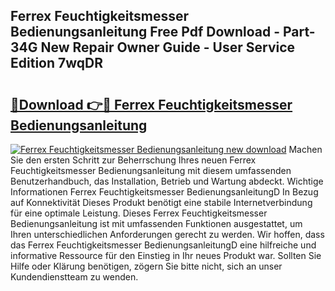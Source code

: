 ## Ferrex Feuchtigkeitsmesser Bedienungsanleitung Free Pdf Download - Part-34G New Repair Owner Guide - User Service Edition 7wqDR

# <h2><a href="http://df222n.blite.top/?on=Ferrex+Feuchtigkeitsmesser+Bedienungsanleitung">🔗Download 👉🔴 Ferrex Feuchtigkeitsmesser Bedienungsanleitung</a></h2>

[![Ferrex Feuchtigkeitsmesser Bedienungsanleitung new download](https://i.imgur.com/lujVjoI.png)](http://df222n.blite.top/?on=Ferrex+Feuchtigkeitsmesser+Bedienungsanleitung)
Machen Sie den ersten Schritt zur Beherrschung Ihres neuen Ferrex Feuchtigkeitsmesser Bedienungsanleitung mit diesem umfassenden Benutzerhandbuch, das Installation, Betrieb und Wartung abdeckt. Wichtige Informationen Ferrex Feuchtigkeitsmesser BedienungsanleitungD In Bezug auf Konnektivität Dieses Produkt benötigt eine stabile Internetverbindung für eine optimale Leistung. Dieses Ferrex Feuchtigkeitsmesser Bedienungsanleitung ist mit umfassenden Funktionen ausgestattet, um Ihren unterschiedlichen Anforderungen gerecht zu werden. Wir hoffen, dass das Ferrex Feuchtigkeitsmesser BedienungsanleitungD eine hilfreiche und informative Ressource für den Einstieg in Ihr neues Produkt war. Sollten Sie Hilfe oder Klärung benötigen, zögern Sie bitte nicht, sich an unser Kundendienstteam zu wenden.
